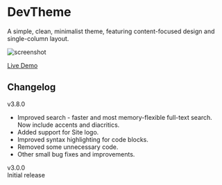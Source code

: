# DevTheme

A simple, clean, minimalist theme, featuring content-focused design and single-column layout.

![screenshot](https://blthemes.pp.ua/devtheme/bl-content/uploads/pages/e7d20df23f4689c9fa7f7c017c562d8b/devtheme38.png
 "DevTheme")

[Live Demo](https://blthemes.pp.ua/devtheme/)

## Changelog

v3.8.0  
* Improved search - faster and most memory-flexible full-text search. Now include accents and diacritics.  
* Added support for Site logo.  
* Improved syntax highlighting for code blocks.  
* Removed some unnecessary code.  
* Other small bug fixes and improvements.

v3.0.0  
Initial release